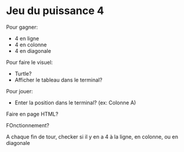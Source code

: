 # Jeu du puissance 4

Pour gagner:
- 4 en ligne
- 4 en colonne
- 4 en diagonale

Pour faire le visuel:
- Turtle? 
- Afficher le tableau dans le terminal?

Pour jouer:
- Enter la position dans le terminal? (ex: Colonne A)

Faire en page HTML?


FOnctionnement?

A chaque fin de tour, checker si il y en a 4 à la ligne, en colonne, ou en diagonale
